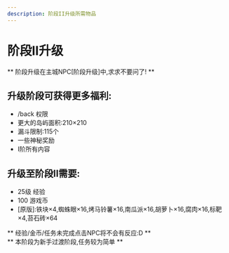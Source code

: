 ```yaml
---
description: 阶段II升级所需物品
---
```


# 阶段II升级

** 阶段升级在主城NPC\[阶段升级\]中,求求不要问了! **

## 升级阶段可获得更多福利:  
- /back 权限  
- 更大的岛屿面积:210×210  
- 漏斗限制:115个 
- 一些神秘奖励
- I阶所有内容 

## 升级至阶段II需要:  
- 25级 经验  
- 100 游戏币  
- \[原版\]:铁块×4,蜘蛛眼×16,烤马铃薯×16,南瓜派×16,胡萝卜×16,腐肉×16,标靶×4,苔石砖×64  

** 经验/金币/任务未完成点击NPC将不会有反应:D **  
** 本阶段为新手过渡阶段,任务较为简单  **


